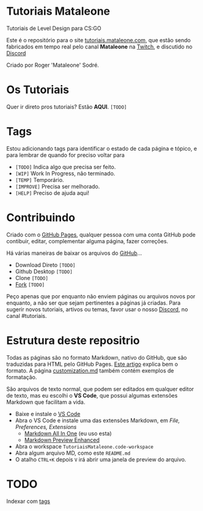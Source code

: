 # Tutoriais Mataleone
Tutoriais de Level Design para CS:GO

Este é o repositório para o site [tutoriais.mataleone.com](http://tutoriais.mataleone.com/), que estão sendo fabricados em tempo real pelo canal **Mataleone** na [Twitch](https://www.twitch.tv/mataleone), e discutido no [Discord](https://discord.gg/QUgfAGBzby)

Criado por Roger 'Mataleone' Sodré.


# Os Tutoriais

Quer ir direto pros tutoriais? Estão **AQUI**. `[TODO]`

# Tags

Estou adicionando tags para identificar o estado de cada página e tópico, e para lembrar de quando for preciso voltar para 

* `[TODO]` Indica algo que precisa ser feito.
* `[WIP]` Work In Progress, não terminado.
* `[TEMP]` Temporário.
* `[IMPROVE]` Precisa ser melhorado.
* `[HELP]` Preciso de ajuda aqui!

# Contribuindo

Criado com o [GitHub Pages](https://docs.github.com/pt/pages), qualquer pessoa com uma conta GitHub pode contibuir, editar, complementar alguma página, fazer correções.

Há várias maneiras de baixar os arquivos do [GitHub](https://github.com/)... 

* Download Direto `[TODO]`
* Github Desktop `[TODO]`
* Clone `[TODO]`
* [Fork](https://docs.github.com/pt/github/getting-started-with-github/fork-a-repo) `[TODO]`

Peço apenas que por enquanto não enviem páginas ou arquivos novos por enquanto, a não ser que sejam pertinentes a páginas já criadas. Para sugerir novos tutoriais, artivos ou temas, favor usar o nosso [Discord](https://discord.gg/QUgfAGBzby), no canal #tutoriais.


# Estrutura deste repositrio

Todas as páginas são no formato Markdown, nativo do GitHub, que são traduzidas para HTML pelo GitHub Pages. [Este artigo](https://docs.github.com/pt/github/writing-on-github/basic-writing-and-formatting-syntax) explica bem o formato. A página [customization.md](./template/customization.md) também contém exemplos de formatação.

São arquivos de texto normal, que podem ser editados em qualquer editor de texto, mas eu escolhi o **VS Code**, que possui algumas extensões Markdown que facilitam a vida.

* Baixe e instale o [VS Code](https://code.visualstudio.com/download)
* Abra o VS Code e instale uma das extensões Markdown, em *File, Preferences, Extensions*
  * [Markdown All In One](https://marketplace.visualstudio.com/items?itemName=yzhang.markdown-all-in-one) (eu uso esta)
  * [Markdown Preview Enhanced](https://marketplace.visualstudio.com/items?itemName=shd101wyy.markdown-preview-enhanced)
* Abra o workspace `TutoriaisMataleone.code-workspace`
* Abra algum arquivo MD, como este `README.md`
* O atalho `CTRL+K` depois `V` irá abrir uma janela de preview do arquivo.


# TODO

Indexar com [tags](https://codinfox.github.io/dev/2015/03/06/use-tags-and-categories-in-your-jekyll-based-github-pages/)
